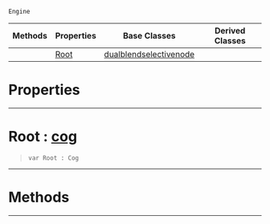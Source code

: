  `Engine`

|Methods|Properties|Base Classes|Derived Classes|
|---|---|---|---|
| |[ Root](https://github.com/ZilchEngine/ZilchDocs/blob/master/code_reference/class_reference/selectivenode.markdown#root-zilch-engine-documen)|[dualblendselectivenode](https://github.com/ZilchEngine/ZilchDocs/blob/master/code_reference/class_reference/dualblendselectivenode.markdown)| |


 #  Properties


---  
 #  Root : [cog](https://github.com/ZilchEngine/ZilchDocs/blob/master/code_reference/class_reference/cog.markdown)

> 
> ``` lang=cpp, name=Nada
> var Root : Cog


---  
 #  Methods


---  
 

 